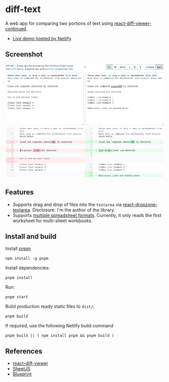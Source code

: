 # diff-text

A web app for comparing two portions of text using [react-diff-viewer-continued](https://aeolun.github.io/react-diff-viewer-continued/).

- [Live demo hosted by Netlify](https://diff-text.netlify.app/)

## Screenshot

![Screenshot](https://github.com/andygock/diff-text/blob/master/screenshots/diff-text-screenshot.png?raw=true)

## Features

- Supports drag and drop of files into the `textarea` via [react-dropzone-textarea](https://github.com/andygock/react-dropzone-textarea). Disclosure: I'm the author of the library.
- Supports [multiple spreadsheet formats](https://docs.sheetjs.com/docs/#supported-file-formats). Currently, it only reads the first worksheet for multi-sheet workbooks.

## Install and build

Install [pnpm](https://pnpm.io/)

    npm install -g pnpm

Install dependencies:

    pnpm install

Run:

    pnpm start

Build production ready static files to `dist/`:

    pnpm build

If required, use the following Netlify build command

    pnpm build || ( npm install pnpm && pnpm build )

## References

- [react-diff-viewer](https://github.com/praneshr/react-diff-viewer)
- [SheetJS](https://github.com/sheetjs/sheetjs)
- [Blueprint](https://blueprintjs.com/docs/)

